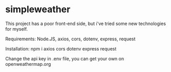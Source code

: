 # simpleweather



This project has a poor front-end side, but i've tried some new technologies for myself.

Requirements: Node.JS, axios, cors, dotenv, express, request

Installation: 
  npm i axios cors dotenv express request
  
  
  
Change the api key in .env file, you can get your own on openweathermap.org
